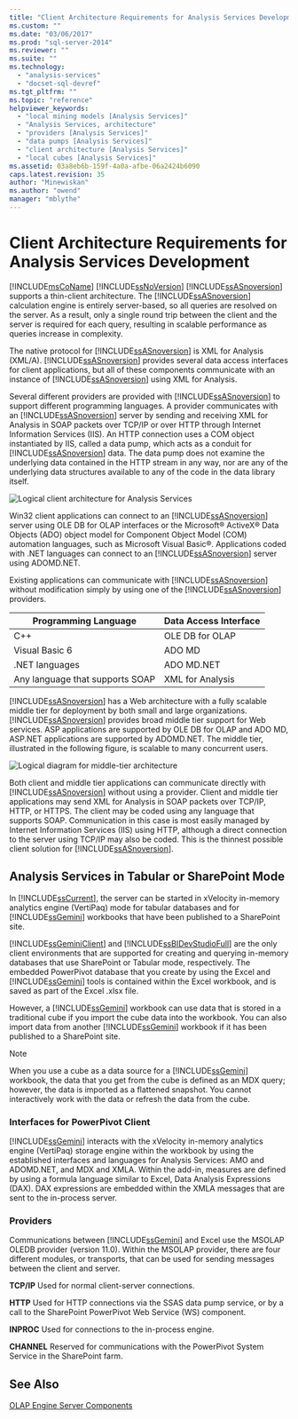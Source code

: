 ```yaml
---
title: "Client Architecture Requirements for Analysis Services Development | Microsoft Docs"
ms.custom: ""
ms.date: "03/06/2017"
ms.prod: "sql-server-2014"
ms.reviewer: ""
ms.suite: ""
ms.technology: 
  - "analysis-services"
  - "docset-sql-devref"
ms.tgt_pltfrm: ""
ms.topic: "reference"
helpviewer_keywords: 
  - "local mining models [Analysis Services]"
  - "Analysis Services, architecture"
  - "providers [Analysis Services]"
  - "data pumps [Analysis Services]"
  - "client architecture [Analysis Services]"
  - "local cubes [Analysis Services]"
ms.assetid: 03a8eb6b-159f-4a0a-afbe-06a2424b6090
caps.latest.revision: 35
author: "Minewiskan"
ms.author: "owend"
manager: "mblythe"
---
```

# Client Architecture Requirements for Analysis Services Development
  [!INCLUDE[msCoName](../../../includes/msconame-md.md)] [!INCLUDE[ssNoVersion](../../../includes/ssnoversion-md.md)] [!INCLUDE[ssASnoversion](../../../includes/ssasnoversion-md.md)] supports a thin-client architecture. The [!INCLUDE[ssASnoversion](../../../includes/ssasnoversion-md.md)] calculation engine is entirely server-based, so all queries are resolved on the server. As a result, only a single round trip between the client and the server is required for each query, resulting in scalable performance as queries increase in complexity.  
  
 The native protocol for [!INCLUDE[ssASnoversion](../../../includes/ssasnoversion-md.md)] is XML for Analysis (XML/A). [!INCLUDE[ssASnoversion](../../../includes/ssasnoversion-md.md)] provides several data access interfaces for client applications, but all of these components communicate with an instance of [!INCLUDE[ssASnoversion](../../../includes/ssasnoversion-md.md)] using XML for Analysis.  
  
 Several different providers are provided with [!INCLUDE[ssASnoversion](../../../includes/ssasnoversion-md.md)] to support different programming languages. A provider communicates with an [!INCLUDE[ssASnoversion](../../../includes/ssasnoversion-md.md)] server by sending and receiving XML for Analysis in SOAP packets over TCP/IP or over HTTP through Internet Information Services (IIS). An HTTP connection uses a COM object instantiated by IIS, called a data pump, which acts as a conduit for [!INCLUDE[ssASnoversion](../../../includes/ssasnoversion-md.md)] data. The data pump does not examine the underlying data contained in the HTTP stream in any way, nor are any of the underlying data structures available to any of the code in the data library itself.  
  
 ![Logical client architecture for Analysis Services](../../../2014/analysis-services/dev-guide/../media/as-clientarch9.gif "Logical client architecture for Analysis Services")  
  
 Win32 client applications can connect to an [!INCLUDE[ssASnoversion](../../../includes/ssasnoversion-md.md)] server using OLE DB for OLAP interfaces or the Microsoft® ActiveX® Data Objects (ADO) object model for Component Object Model (COM) automation languages, such as Microsoft Visual Basic®. Applications coded with .NET languages can connect to an [!INCLUDE[ssASnoversion](../../../includes/ssasnoversion-md.md)] server using ADOMD.NET.  
  
 Existing applications can communicate with [!INCLUDE[ssASnoversion](../../../includes/ssasnoversion-md.md)] without modification simply by using one of the [!INCLUDE[ssASnoversion](../../../includes/ssasnoversion-md.md)] providers.  
  
|Programming Language|Data Access Interface|  
|--------------------------|---------------------------|  
|C++|OLE DB for OLAP|  
|Visual Basic 6|ADO MD|  
|.NET languages|ADO MD.NET|  
|Any language that supports SOAP|XML for Analysis|  
  
 [!INCLUDE[ssASnoversion](../../../includes/ssasnoversion-md.md)] has a Web architecture with a fully scalable middle tier for deployment by both small and large organizations. [!INCLUDE[ssASnoversion](../../../includes/ssasnoversion-md.md)] provides broad middle tier support for Web services. ASP applications are supported by OLE DB for OLAP and ADO MD, ASP.NET applications are supported by ADOMD.NET. The middle tier, illustrated in the following figure, is scalable to many concurrent users.  
  
 ![Logical diagram for middle-tier architecture](../../../2014/analysis-services/dev-guide/../media/as-midtierarch9.gif "Logical diagram for middle-tier architecture")  
  
 Both client and middle tier applications can communicate directly with [!INCLUDE[ssASnoversion](../../../includes/ssasnoversion-md.md)] without using a provider. Client and middle tier applications may send XML for Analysis in SOAP packets over TCP/IP, HTTP, or HTTPS. The client may be coded using any language that supports SOAP. Communication in this case is most easily managed by Internet Information Services (IIS) using HTTP, although a direct connection to the server using TCP/IP may also be coded. This is the thinnest possible client solution for [!INCLUDE[ssASnoversion](../../../includes/ssasnoversion-md.md)].  
  
## Analysis Services in Tabular or SharePoint Mode  
 In [!INCLUDE[ssCurrent](../../../includes/sscurrent-md.md)], the server can be started in xVelocity in-memory analytics engine (VertiPaq) mode for tabular databases and for [!INCLUDE[ssGemini](../../../includes/ssgemini-md.md)] workbooks that have been published to a SharePoint site.  
  
 [!INCLUDE[ssGeminiClient](../../../includes/ssgeminiclient-md.md)] and [!INCLUDE[ssBIDevStudioFull](../../../includes/ssbidevstudiofull-md.md)] are the only client environments that are supported for creating and querying in-memory databases that use SharePoint or Tabular mode, respectively. The embedded PowerPivot database that you create by using the Excel and [!INCLUDE[ssGemini](../../../includes/ssgemini-md.md)] tools is contained within the Excel workbook, and is saved as part of the Excel .xlsx file.  
  
 However, a [!INCLUDE[ssGemini](../../../includes/ssgemini-md.md)] workbook can use data that is stored in a traditional cube if you import the cube data into the workbook. You can also import data from another [!INCLUDE[ssGemini](../../../includes/ssgemini-md.md)] workbook if it has been published to a SharePoint site.  
  
> [!NOTE]  
>  When you use a cube as a data source for a [!INCLUDE[ssGemini](../../../includes/ssgemini-md.md)] workbook, the data that you get from the cube is defined as an MDX query; however, the data is imported as a flattened snapshot. You cannot interactively work with the data or refresh the data from the cube.  
  
### Interfaces for PowerPivot Client  
 [!INCLUDE[ssGemini](../../../includes/ssgemini-md.md)] interacts with the xVelocity in-memory analytics engine (VertiPaq) storage engine within the workbook by using the established interfaces and languages for Analysis Services: AMO and ADOMD.NET, and MDX and XMLA. Within the add-in, measures are defined by using a formula language similar to Excel, Data Analysis Expressions (DAX). DAX expressions are embedded within the XMLA messages that are sent to the in-process server.  
  
### Providers  
 Communications between [!INCLUDE[ssGemini](../../../includes/ssgemini-md.md)] and Excel use the MSOLAP OLEDB provider (version 11.0). Within the MSOLAP provider, there are four different modules, or transports, that can be used for sending messages between the client and server.  
  
 **TCP/IP** Used for normal client-server connections.  
  
 **HTTP** Used for HTTP connections via the SSAS data pump service, or by a call to the SharePoint PowerPivot Web Service (WS) component.  
  
 **INPROC** Used for connections to the in-process engine.  
  
 **CHANNEL** Reserved for communications with the PowerPivot System Service in the SharePoint farm.  
  
## See Also  
 [OLAP Engine Server Components](../multidimensional-models/olap-physical/olap-engine-server-components.md)  
  
  